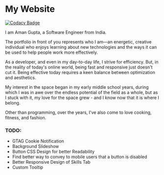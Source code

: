 # My Website
[![Codacy Badge](https://api.codacy.com/project/badge/Grade/8af6eb2391af41a3a67b344c7394f881)](https://www.codacy.com/manual/bolleyboll/bolleyboll.github.io?utm_source=github.com&amp;utm_medium=referral&amp;utm_content=bolleyboll/bolleyboll.github.io&amp;utm_campaign=Badge_Grade)

I am Aman Gupta, a Software Engineer from India.

The portfolio in front of you represents who I am—an energetic, creative individual who enjoys learning about new technologies and the ways it can be used to help people work more effectively.

As a developer, and even in my day-to-day life, I strive for efficiency. But, in the reality of today's online world, being fast and responsive just doesn't cut it. Being effective today requires a keen balance between optimization and aesthetics.

My interest in the space began in my early middle school years, during which I was in awe over the endless potential of the field as a whole, but as I stuck with it, my love for the space grew - and I know now that it is where I belong.

Other than programming, over the years, I've also come to love cooking, fitness, and fashion.

### TODO:

- GTAG Cookie Notification
- Background Slideshow
- Button CSS Design for better Readability
- Find better way to convey to mobile users that a button is disabled
- Better Responsive Design of Skills Tab
- Custom Tooltip